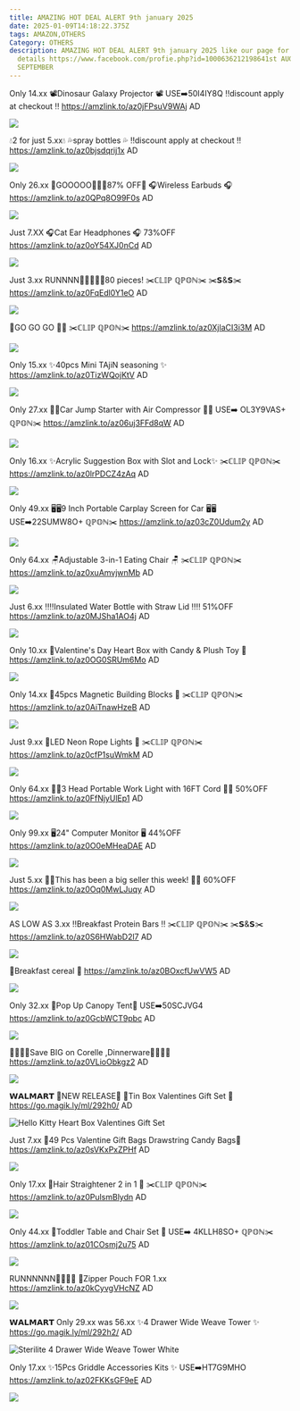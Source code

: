 ```yaml
---
title: AMAZING HOT DEAL ALERT 9th january 2025
date: 2025-01-09T14:18:22.375Z
tags: AMAZON,OTHERS
Category: OTHERS
description: AMAZING HOT DEAL ALERT 9th january 2025 like our page for more
  details https://www.facebook.com/profie.php?id=1000636212198641st AUGUST9th
  SEPTEMBER
---
```

Only 14.xx
📽️Dinosaur Galaxy Projector 📽️ 
USE➡️50I4IY8Q
‼️discount apply at checkout ‼️
https://amzlink.to/az0jFPsuV9WAj
AD

<!--StartFragment-->

![](https://m.media-amazon.com/images/I/81O0tdZcJNL._AC_SL1500_.jpg)

<!--EndFragment-->

💧2 for just 5.xx💧
💦spray bottles 💦
‼️discount apply at checkout ‼️
https://amzlink.to/az0bjsdqrij1x
AD

<!--StartFragment-->

![](https://m.media-amazon.com/images/I/61r5mtnKaOL._AC_SL1500_.jpg)

<!--EndFragment-->

Only 26.xx
🚨GOOOOO🏃‍♀️🏃87% OFF🚨
🎧Wireless Earbuds 🎧
https://amzlink.to/az0QPq8O99F0s
AD

<!--StartFragment-->

![](https://m.media-amazon.com/images/I/71ojhWau2HL._AC_SL1500_.jpg)

<!--EndFragment-->

Just 7.XX
🎧Cat Ear Headphones 🎧
73%OFF
https://amzlink.to/az0oY54XJ0nCd
AD

<!--StartFragment-->

![](https://m.media-amazon.com/images/I/61KcXHXwFiL._AC_SL1280_.jpg)

<!--EndFragment-->

Just 3.xx
RUNNNN🏃‍♀️🏃🏃‍♀️80 pieces! 
✂️ℂ𝕃𝕀ℙ ℚℙ𝕆ℕ✂️
✂️𝗦&𝗦✂️
https://amzlink.to/az0FqEdl0Y1eO
AD

<!--StartFragment-->

![](https://m.media-amazon.com/images/I/81pJbmFnutL._SL1500_.jpg)

<!--EndFragment-->

🏃GO GO GO 🏃‍♀️
✂️ℂ𝕃𝕀ℙ ℚℙ𝕆ℕ✂️
https://amzlink.to/az0XjlaCI3i3M
AD

<!--StartFragment-->

![](https://m.media-amazon.com/images/I/81d-u1QMXWL._SL1500_.jpg)

<!--EndFragment-->

Only 15.xx
✨40pcs Mini TAjiN seasoning ✨
https://amzlink.to/az0TizWQojKtV
AD

<!--StartFragment-->

![](https://m.media-amazon.com/images/I/71jU+IbYXuL._SL1500_.jpg)

<!--EndFragment-->

Only 27.xx
🌟🌟Car Jump Starter with Air Compressor 🌟🌟
USE➡️ OL3Y9VAS+ ℚℙ𝕆ℕ✂️
https://amzlink.to/az06uj3FFd8qW
AD

<!--StartFragment-->

![](https://m.media-amazon.com/images/I/613w+OuTs0L._AC_SL1500_.jpg)

<!--EndFragment-->

Only 16.xx
✨Acrylic Suggestion Box with Slot and Lock✨
✂️ℂ𝕃𝕀ℙ ℚℙ𝕆ℕ✂️
https://amzlink.to/az0lrPDCZ4zAq
AD

<!--StartFragment-->

![](https://m.media-amazon.com/images/I/71wSTRmzBrL._AC_SL1500_.jpg)

<!--EndFragment-->

Only 49.xx
🖥️🖥️9 Inch Portable Carplay Screen for Car 🖥️🖥️
USE➡️22SUMW8O+ ℚℙ𝕆ℕ✂️
https://amzlink.to/az03cZ0Udum2y
AD

<!--StartFragment-->

![](https://m.media-amazon.com/images/I/71PQYehhFlL._AC_SL1500_.jpg)

<!--EndFragment-->

Only 64.xx
🪑Adjustable 3-in-1 Eating Chair 🪑 
 ✂️ℂ𝕃𝕀ℙ ℚℙ𝕆ℕ✂️\
https://amzlink.to/az0xuAmvjwnMb
AD

<!--StartFragment-->

![](https://m.media-amazon.com/images/I/61Q-WUUZYwL._SL1500_.jpg)

<!--EndFragment-->

Just 6.xx
‼️‼️Insulated Water Bottle with Straw Lid ‼️‼️
 51%OFF\
https://amzlink.to/az0MJSha1AO4j
AD

<!--StartFragment-->

![](https://m.media-amazon.com/images/I/81P7fnrHUgL._AC_SL1500_.jpg)

<!--EndFragment-->

Only 10.xx
💞Valentine's Day Heart Box with Candy & Plush Toy 💞\
https://amzlink.to/az0OG0SRUm6Mo
AD

<!--StartFragment-->

![](https://m.media-amazon.com/images/I/81pHYiByA9L._SL1500_.jpg)

<!--EndFragment-->

Only 14.xx
🌟45pcs Magnetic Building Blocks 🌟
✂️ℂ𝕃𝕀ℙ ℚℙ𝕆ℕ✂️\
https://amzlink.to/az0AiTnawHzeB
AD

<!--StartFragment-->

![](https://m.media-amazon.com/images/I/7171a6nL5hL._AC_SL1500_.jpg)

<!--EndFragment-->

Just 9.xx
🌟LED Neon Rope Lights 🌟
✂️ℂ𝕃𝕀ℙ ℚℙ𝕆ℕ✂️\
https://amzlink.to/az0cfP1suWmkM
AD

<!--StartFragment-->

![](https://m.media-amazon.com/images/I/71gxHbyy8fL._AC_SL1500_.jpg)

<!--EndFragment-->

Only 64.xx
🌸🌸3 Head Portable Work Light with 16FT Cord 🌸🌸
 50%OFF\
https://amzlink.to/az0FfNjyUlEp1
AD

<!--StartFragment-->

![](https://m.media-amazon.com/images/I/61tT1KI5PlL._AC_SL1500_.jpg)

<!--EndFragment-->

Only 99.xx
🖥️24" Computer Monitor 🖥️
44%OFF
https://amzlink.to/az0O0eMHeaDAE
AD

<!--StartFragment-->

![](https://m.media-amazon.com/images/I/71lDNN-ZZuL._AC_SL1500_.jpg)

<!--EndFragment-->

Just 5.xx
💞💞This has been a big seller this week! 💞💞
60%OFF
https://amzlink.to/az0Oq0MwLJuqy
AD

<!--StartFragment-->

![](https://m.media-amazon.com/images/I/71xCpyI63+L._SL1500_.jpg)

<!--EndFragment-->

AS LOW AS 3.xx
‼️Breakfast Protein Bars ‼️
 ✂️ℂ𝕃𝕀ℙ ℚℙ𝕆ℕ✂️
✂️𝗦&𝗦✂️
https://amzlink.to/az0S6HWabD2l7
AD

<!--StartFragment-->

![](https://m.media-amazon.com/images/I/81HAyCl0qPL._SL1500_.jpg)

<!--EndFragment-->

🌸Breakfast cereal 🌸
https://amzlink.to/az0BOxcfUwVW5
AD

<!--StartFragment-->

![](https://m.media-amazon.com/images/I/91hnWYbQGlL._SL1500_.jpg)

<!--EndFragment-->

Only 32.xx
🎪Pop Up Canopy Tent🎪 
USE➡️50SCJVG4
https://amzlink.to/az0GcbWCT9pbc
AD

<!--StartFragment-->

![](https://m.media-amazon.com/images/I/819gtGA7VmL._AC_SL1500_.jpg)

<!--EndFragment-->

🏃‍♀️🏃‍♀️Save BIG on Corelle 
,Dinnerware🏃‍♀️🏃‍♀️ 
https://amzlink.to/az0VLioObkgz2
AD

<!--StartFragment-->

![](https://m.media-amazon.com/images/I/61GfZ2OltUL._AC_SL1080_.jpg)

<!--EndFragment-->

𝗪𝗔𝗟𝗠𝗔𝗥𝗧 
💝NEW RELEASE💝
🎁Tin Box Valentines Gift Set 🎁
https://go.magik.ly/ml/292h0/
AD

<!--StartFragment-->

![Hello Kitty Heart Box Valentines Gift Set](https://i5.walmartimages.com/seo/Hello-Kitty-Heart-Box-Gift-Set_59475dab-7ef1-4b9d-8612-e8208b7af710.713f407b74908e9535fef59151d80014.jpeg?odnHeight=2000&odnWidth=2000&odnBg=FFFFFF)

<!--EndFragment-->

Just 7.xx
💞49 Pcs Valentine Gift Bags Drawstring Candy Bags💞
https://amzlink.to/az0sVKxPxZPHf
AD

<!--StartFragment-->

![](https://m.media-amazon.com/images/I/81O4x+VGccL._AC_SL1500_.jpg)

<!--EndFragment-->

Only 17.xx
💞Hair Straightener 2 in 1 💞
✂️ℂ𝕃𝕀ℙ ℚℙ𝕆ℕ✂️
https://amzlink.to/az0PulsmBlydn
AD

<!--StartFragment-->

![](https://m.media-amazon.com/images/I/51oDK3yW0SL._SL1000_.jpg)

<!--EndFragment-->

Only 44.xx
🌸Toddler Table and Chair Set 🌸
USE➡️ 4KLLH8SO+ ℚℙ𝕆ℕ✂️ 
https://amzlink.to/az01COsmj2u75
AD

<!--StartFragment-->

![](https://m.media-amazon.com/images/I/71q-QDyAfVL._AC_SL1500_.jpg)

<!--EndFragment-->

RUNNNNNN🏃🏃‍♀️🏃
👝Zipper Pouch FOR 1.xx
https://amzlink.to/az0kCyvgVHcNZ
AD

<!--StartFragment-->

![](https://m.media-amazon.com/images/I/51G6HK4FduL._SL1024_.jpg)

<!--EndFragment-->

𝗪𝗔𝗟𝗠𝗔𝗥𝗧 
Only 29.xx was 56.xx
✨4 Drawer Wide Weave Tower ✨
https://go.magik.ly/ml/292h2/
AD

<!--StartFragment-->

![Sterilite 4 Drawer Wide Weave Tower White](https://i5.walmartimages.com/asr/49dae47a-4cfe-4fc3-bd04-017bdf10a9f0_6.79f4d1738c8aee7329f7b79ea9b8d141.png?odnHeight=2000&odnWidth=2000&odnBg=FFFFFF)

<!--EndFragment-->

Only 17.xx
✨15Pcs Griddle Accessories Kits ✨
USE➡️HT7G9MHO
https://amzlink.to/az02FKKsGF9eE
AD

<!--StartFragment-->

![](https://m.media-amazon.com/images/I/715vIJi20NL._AC_SL1500_.jpg)

<!--EndFragment-->